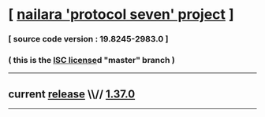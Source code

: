 
# [ [nailara 'protocol seven' project](http://src.nailara.net/) ]

### [ source code version : 19.8245-2983.0 ]

### ( this is the [ISC license](license)d "master" branch )
---
## current [release](https://github.com/anotherlink/nailara/releases) \\\\// [1.37.0](https://github.com/anotherlink/nailara/releases/tag/1.37.0)
---
